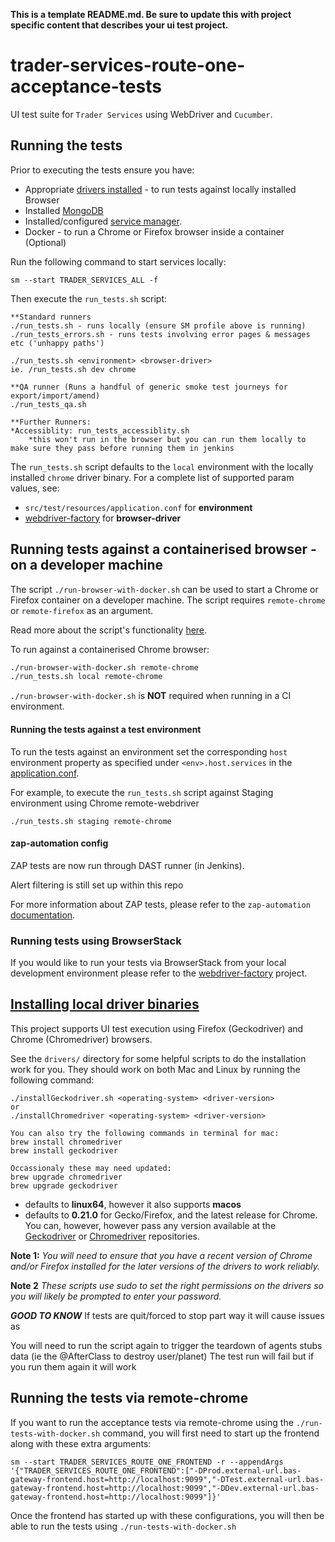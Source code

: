 **This is a template README.md.  Be sure to update this with project specific content that describes your ui test project.**

# trader-services-route-one-acceptance-tests
UI test suite for `Trader Services` using WebDriver and `Cucumber`.  

## Running the tests

Prior to executing the tests ensure you have:
 - Appropriate [drivers installed](#install-driver-binary) - to run tests against locally installed Browser
 - Installed [MongoDB](https://docs.mongodb.com/manual/installation/) 
 - Installed/configured [service manager](https://github.com/hmrc/service-manager).  
 - Docker - to run a Chrome or Firefox browser inside a container (Optional)

Run the following command to start services locally:

    sm --start TRADER_SERVICES_ALL -f

Then execute the `run_tests.sh` script:

    **Standard runners
    ./run_tests.sh - runs locally (ensure SM profile above is running)
    ./run_tests_errors.sh - runs tests involving error pages & messages etc ('unhappy paths')
    
    ./run_tests.sh <environment> <browser-driver>
    ie. /run_tests.sh dev chrome
    
    **QA runner (Runs a handful of generic smoke test journeys for export/import/amend)
    ./run_tests_qa.sh
    
    **Further Runners:
    *Accessiblity: run_tests_accessiblity.sh 
        *this won't run in the browser but you can run them locally to make sure they pass before running them in jenkins


The `run_tests.sh` script defaults to the `local` environment with the locally installed `chrome` driver binary.  For a complete list of supported param values, see:
 - `src/test/resources/application.conf` for **environment** 
 - [webdriver-factory](https://github.com/hmrc/webdriver-factory#2-instantiating-a-browser-with-default-options) for **browser-driver**

## Running tests against a containerised browser - on a developer machine

The script `./run-browser-with-docker.sh` can be used to start a Chrome or Firefox container on a developer machine. 
The script requires `remote-chrome` or `remote-firefox` as an argument.

Read more about the script's functionality [here](run-browser-with-docker.sh).

To run against a containerised Chrome browser:

```bash
./run-browser-with-docker.sh remote-chrome 
./run_tests.sh local remote-chrome
```

`./run-browser-with-docker.sh` is **NOT** required when running in a CI environment. 

#### Running the tests against a test environment

To run the tests against an environment set the corresponding `host` environment property as specified under
 `<env>.host.services` in the [application.conf](/src/test/resources/application.conf). 

For example, to execute the `run_tests.sh` script against Staging  environment using Chrome remote-webdriver

    ./run_tests.sh staging remote-chrome

#### zap-automation config
ZAP tests are now run through DAST runner (in Jenkins).

Alert filtering is still set up within this repo

For more information about ZAP tests, please refer to the `zap-automation` [documentation](https://github.com/hmrc/zap-automation/blob/master/README.md).

### Running tests using BrowserStack
If you would like to run your tests via BrowserStack from your local development environment please refer to the [webdriver-factory](https://github.com/hmrc/webdriver-factory/blob/master/README.md/#user-content-running-tests-using-browser-stack) project.

## [Installing local driver binaries](#install-driver-binaries)

This project supports UI test execution using Firefox (Geckodriver) and Chrome (Chromedriver) browsers. 

See the `drivers/` directory for some helpful scripts to do the installation work for you.  They should work on both Mac and Linux by running the following command:

    ./installGeckodriver.sh <operating-system> <driver-version>
    or
    ./installChromedriver <operating-system> <driver-version>
    
    You can also try the following commands in terminal for mac:
    brew install chromedriver
    brew install geckodriver
    
    Occassionaly these may need updated:
    brew upgrade chromedriver
    brew upgrade geckodriver

- *<operating-system>* defaults to **linux64**, however it also supports **macos**
- *<driver-version>* defaults to **0.21.0** for Gecko/Firefox, and the latest release for Chrome.  You can, however, however pass any version available at the [Geckodriver](https://github.com/mozilla/geckodriver/tags) or [Chromedriver](http://chromedriver.storage.googleapis.com/) repositories.

**Note 1:** *You will need to ensure that you have a recent version of Chrome and/or Firefox installed for the later versions of the drivers to work reliably.*

**Note 2** *These scripts use sudo to set the right permissions on the drivers so you will likely be prompted to enter your password.*

***GOOD TO KNOW***
If tests are quit/forced to stop part way it will cause issues as 
 
You will need to run the script again to trigger the teardown of agents stubs data (ie the @AfterClass to destroy user/planet)
The test run will fail but if you run them again it will work 

## Running the tests via remote-chrome

If you want to run the acceptance tests via remote-chrome using the ```./run-tests-with-docker.sh``` command, you will first need to start up the frontend along with these extra arguments:

```sm --start TRADER_SERVICES_ROUTE_ONE_FRONTEND -r --appendArgs '{"TRADER_SERVICES_ROUTE_ONE_FRONTEND":["-DProd.external-url.bas-gateway-frontend.host=http://localhost:9099","-DTest.external-url.bas-gateway-frontend.host=http://localhost:9099","-DDev.external-url.bas-gateway-frontend.host=http://localhost:9099"]}'```

Once the frontend has started up with these configurations, you will then be able to run the tests using ```./run-tests-with-docker.sh```

